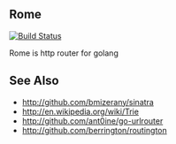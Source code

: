 ## Rome

[![Build Status](https://travis-ci.org/ToQoz/rome.png?branch=master)](https://travis-ci.org/ToQoz/rome)

Rome is http router for golang

## See Also

- http://github.com/bmizerany/sinatra
- http://en.wikipedia.org/wiki/Trie
- http://github.com/ant0ine/go-urlrouter
- http://github.com/berrington/routington
